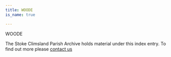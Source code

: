 ```yaml
---
title: WOODE
is_name: true

---
```


WOODE


The Stoke Climsland Parish Archive holds material under this index entry. To find out more please [contact us](/contact/)
